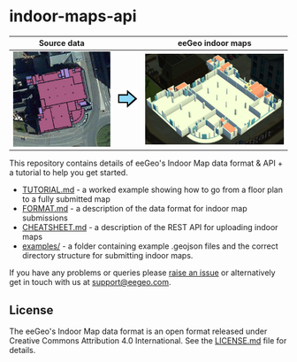 # indoor-maps-api
| Source data |   | eeGeo indoor maps |
|:-----------:|:-:|:------------:|
|![Indoor map source data](/images/tutorial/overview_coloured.png)|![Right arrow](/images/readme/arrow_right.png)|![Indoor map in app](/images/tutorial/overview_eegeo.png)|

This repository contains details of eeGeo's Indoor Map data format &amp; API + a tutorial to help you get started.

* [TUTORIAL.md](TUTORIAL.md) - a worked example showing how to go from a floor plan to a fully submitted map
* [FORMAT.md](FORMAT.md) - a description of the data format for indoor map submissions
* [CHEATSHEET.md](CHEATSHEET.md) - a description of the REST API for uploading indoor maps
* [examples/](examples/) - a folder containing example .geojson files and the correct directory structure for submitting indoor maps.

If you have any problems or queries please [raise an issue](https://github.com/eegeo/indoor-maps-api/issues/new) or alternatively get in touch with us at support@eegeo.com.

## License

The eeGeo's Indoor Map data format is an open format released under Creative Commons Attribution 4.0 International. See the [LICENSE.md](https://github.com/eegeo/eegeo-indoor-maps-api/blob/master/LICENSE.md) file for details.
